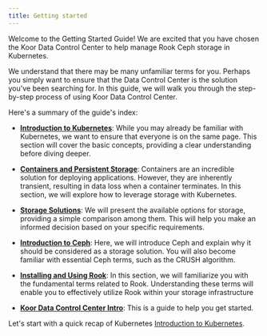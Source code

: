 ```yaml
---
title: Getting started
---
```


Welcome to the Getting Started Guide! We are excited that you have chosen the Koor Data Control Center to help manage Rook Ceph storage in Kubernetes.

We understand that there may be many unfamiliar terms for you.
Perhaps you simply want to ensure that the Data Control Center is the solution you've been searching for.
In this guide, we will walk you through the step-by-step process of using Koor Data Control Center.

Here's a summary of the guide's index:

- **[Introduction to Kubernetes](kubernetes.md)**: While you may already be familiar with Kubernetes, we want to ensure that everyone is on the same page. This section will cover the basic concepts, providing a clear understanding before diving deeper.

- **[Containers and Persistent Storage](containers-and-persistent-storage.md)**: Containers are an incredible solution for deploying applications. However, they are inherently transient, resulting in data loss when a container terminates. In this section, we will explore how to leverage storage with Kubernetes.

- **[Storage Solutions](solutions-for-storage.md)**: We will present the available options for storage, providing a simple comparison among them. This will help you make an informed decision based on your specific requirements.

- **[Introduction to Ceph](introduction-to-ceph.md)**: Here, we will introduce Ceph and explain why it should be considered as a storage solution. You will also become familiar with essential Ceph terms, such as the CRUSH algorithm.

- **[Installing and Using Rook](introduction-to-rook.md)**: In this section, we will familiarize you with the fundamental terms related to Rook. Understanding these terms will enable you to effectively utilize Rook within your storage infrastructure

- **[Koor Data Control Center Intro](data-control-center-intro.md)**: This is a guide to help you get started.

Let's start with a quick recap of Kubernetes [Introduction to Kubernetes](kubernetes.md).
